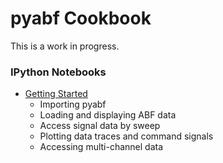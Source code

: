 # pyabf Cookbook
This is a work in progress.

### IPython Notebooks
* [Getting Started](getting-started.ipynb)
  * Importing pyabf
  * Loading and displaying ABF data
  * Access signal data by sweep
  * Plotting data traces and command signals
  * Accessing multi-channel data
